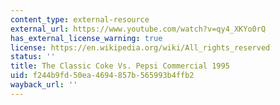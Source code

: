 ```yaml
---
content_type: external-resource
external_url: https://www.youtube.com/watch?v=qy4_XKYo0rQ
has_external_license_warning: true
license: https://en.wikipedia.org/wiki/All_rights_reserved
status: ''
title: The Classic Coke Vs. Pepsi Commercial 1995
uid: f244b9fd-50ea-4694-857b-565993b4ffb2
wayback_url: ''
---
```

